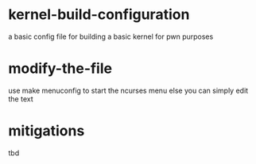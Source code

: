 # kernel-build-configuration
a basic config file for building a basic kernel for pwn purposes
# modify-the-file
use make menuconfig to start the ncurses menu
else you can simply edit the text
# mitigations
tbd
